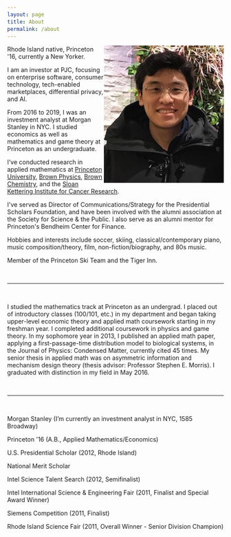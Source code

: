 ```yaml
---
layout: page
title: About
permalink: /about
---
```



<img align="right" src="/assets/Photo.jpg" class="img-responsive spacefloatedimage">

Rhode Island native, Princeton '16, currently a New Yorker.

I am an investor at PJC, focusing on enterprise software, consumer technology, tech-enabled marketplaces, differential privacy, and AI.

From 2016 to 2019, I was an investment analyst at Morgan Stanley in NYC. I studied economics as well as mathematics and game theory at Princeton as an undergraduate.

I’ve conducted research in applied mathematics at [Princeton University](https://economics.princeton.edu/), [Brown Physics](https://www.brown.edu/academics/physics/), [Brown Chemistry](https://www.brown.edu/academics/chemistry/home), and the [Sloan Kettering Institute for Cancer Research](https://www.mskcc.org/research/ski).

I've served as Director of Communications/Strategy for the Presidential Scholars Foundation, and have been involved with the alumni association at the Society for Science & the Public. I also serve as an alumni mentor for Princeton's Bendheim Center for Finance.

Hobbies and interests include soccer, skiing, classical/contemporary piano, music composition/theory, film, non-fiction/biography, and 80s music.

Member of the Princeton Ski Team and the Tiger Inn.

&nbsp;  

***

&nbsp;

I studied the mathematics track at Princeton as an undergrad. I placed out of introductory classes (100/101, etc.) in my department and began taking upper-level economic theory and applied math coursework starting in my freshman year. I completed additional coursework in physics and game theory. In my sophomore year in 2013, I published an applied math paper, applying a first-passage-time distribution model to biological systems, in the Journal of Physics: Condensed Matter, currently cited 45 times. My senior thesis in applied math was on asymmetric information and mechanism design theory (thesis advisor: Professor Stephen E. Morris). I graduated with distinction in my field in May 2016.

&nbsp;  

***

&nbsp;  

Morgan Stanley (I’m currently an investment analyst in NYC, 1585 Broadway)

Princeton '16 (A.B., Applied Mathematics/Economics)

U.S. Presidential Scholar (2012, Rhode Island)

National Merit Scholar

Intel Science Talent Search (2012, Semifinalist)

Intel International Science & Engineering Fair (2011, Finalist and Special Award Winner)

Siemens Competition (2011, Finalist)

Rhode Island Science Fair (2011, Overall Winner - Senior Division Champion)
